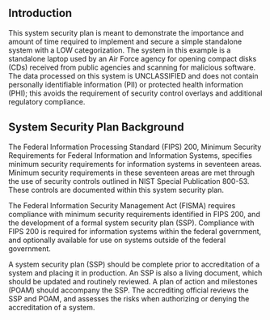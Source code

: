 ## Introduction

This system security plan is meant to demonstrate the importance and amount of time required to implement and secure a simple standalone system with a LOW categorization. The system in this example is a standalone laptop used by an Air Force agency for opening compact disks (CDs) received from public agencies and scanning for malicious software. The data processed on this system is UNCLASSIFIED and does not contain personally identifiable information (PII) or protected health information (PHI); this avoids the requirement of security control overlays and additional regulatory compliance.

## System Security Plan Background

The Federal Information Processing Standard (FIPS) 200, Minimum Security Requirements for Federal Information and Information Systems, specifies minimum security requirements for information systems in seventeen areas. Minimum security requirements in these seventeen areas are met through the use of security controls outlined in NIST Special Publication 800-53. These controls are documented within this system security plan.

The Federal Information Security Management Act (FISMA) requires compliance with minimum security requirements identified in FIPS 200, and the development of a formal system security plan (SSP). Compliance with FIPS 200 is required for information systems within the federal government, and optionally available for use on systems outside of the federal government.

A system security plan (SSP) should be complete prior to accreditation of a system and placing it in production. An SSP is also a living document, which should be updated and routinely reviewed. A plan of action and milestones (POAM) should accompany the SSP. The accrediting official reviews the SSP and POAM, and assesses the risks when authorizing or denying the accreditation of a system.

